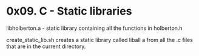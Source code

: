 # 0x09. C - Static libraries

libholberton.a - static library containing all the functions in holberton.h 

create_static_lib.sh creates a static library called liball a from all the .c files that are in the current directory.
